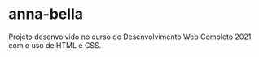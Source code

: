 # anna-bella 
 Projeto desenvolvido no curso de Desenvolvimento Web Completo 2021 com o uso de HTML e CSS.
